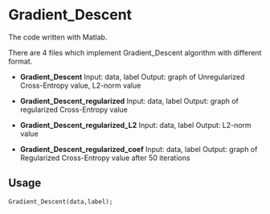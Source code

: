 Gradient_Descent
=====================
The code written with Matlab.

There are 4 files which implement Gradient_Descent algorithm with different format.

* **Gradient_Descent**
   Input: data, label
   Output: graph of Unregularized Cross-Entropy value, L2-norm value 

* **Gradient_Descent_regularized**
   Input: data, label
   Output: graph of regularized Cross-Entropy value

* **Gradient_Descent_regularized_L2**
   Input: data, label
   Output: L2-norm value 

* **Gradient_Descent_regularized_coef**
   Input: data, label
   Output: graph of Regularized Cross-Entropy value after 50 iterations

Usage
-----------------
    Gradient_Descent(data,label);

